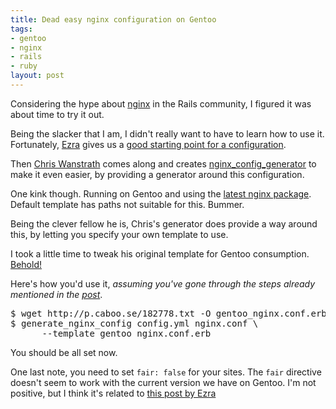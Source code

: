 ```yaml
--- 
title: Dead easy nginx configuration on Gentoo
tags: 
- gentoo
- nginx
- rails
- ruby
layout: post
---
```

Considering the hype about [nginx](http://nginx.net/) in the Rails community, I figured it was about time to try it out.

Being the slacker that I am, I didn't really want to have to learn how to use it. Fortunately, [Ezra](http://brainspl.at/) gives us a [good starting point for a configuration](http://brainspl.at/articles/2006/08/23/nginx-my-new-favorite-front-end-for-mongrel-cluster).

Then [Chris Wanstrath](http://ozmm.org/) comes along and creates [nginx_config_generator](http://errtheblog.com/posts/52-nginx-config-like-whoa) to make it even easier, by providing a generator around this configuration.

One kink though. Running on Gentoo and using the [latest nginx package](http://packages.gentoo.org/package/www-servers/nginx). Default template has paths not suitable for this. Bummer.

Being the clever fellow he is, Chris's generator does provide a way around this, by letting you specify your own template to use.

I took a little time to tweak his original template for Gentoo consumption. [Behold!](http://p.caboo.se/182778.txt)

Here's how you'd use it, _assuming you've gone through the steps already mentioned in the [post](http://errtheblog.com/posts/52-nginx-config-like-whoa)_.

<pre class="terminal unix"><samp class="prompt shell">$</samp> <kbd class="shell">wget http://p.caboo.se/182778.txt -O gentoo_nginx.conf.erb</kbd>
<samp class="prompt shell">$</samp> <kbd class="shell">generate_nginx_config config.yml nginx.conf \
      --template gentoo_nginx.conf.erb</kbd></pre>

You should be all set now.

One last note, you need to set `fair: false` for your sites. The `fair` directive doesn't seem to work with the current version we have on Gentoo. I'm not positive, but I think it's related to [this post by Ezra](http://brainspl.at/articles/2007/11/09/a-fair-proxy-balancer-for-nginx-and-mongrel)
